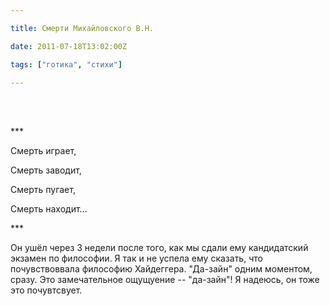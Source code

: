 ```yaml
---

title: Смерти Михайловского В.Н.

date: 2011-07-18T13:02:00Z

tags: ["готика", "стихи"]

---
```


<br/><br/>

\*\*\*

Смерть играет,

Смерть заводит,

Смерть пугает,

Смерть находит...

\*\*\*

Он ушёл через 3 недели после того, как мы сдали ему кандидатский экзамен по философии. Я так и не успела ему сказать, что почувствоввала философию Хайдеггера. "Да-зайн" одним моментом, сразу. Это замечательное ощущуение -- "да-зайн"! Я надеюсь, он тоже это почувтсвует.

<br/><br/>



